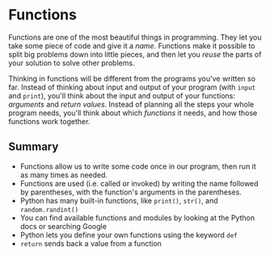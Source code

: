 # Functions

Functions are one of the most beautiful things in programming. They let you take some piece of code and give it a _name_. Functions make it possible to split big problems down into little pieces, and then let you _reuse_ the parts of your solution to solve other problems.

Thinking in functions will be different from the programs you've written so far. Instead of thinking about input and output of your program (with `input` and `print`), you'll think about the input and output of your functions: _arguments_ and _return values_. Instead of planning all the steps your whole program needs, you'll think about which _functions_ it needs, and how those functions work together.

## Summary

- Functions allow us to write some code once in our program, then run it as many times as needed.
- Functions are used (i.e. called or invoked) by writing the name followed by parentheses, with the function's arguments in the parentheses.
- Python has many built-in functions, like `print()`, `str()`, and `random.randint()`
- You can find available functions and modules by looking at the Python docs or searching Google
- Python lets you define your own functions using the keyword `def`
- `return` sends back a value from a function